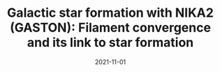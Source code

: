 ---
title: "Galactic star formation with NIKA2 (GASTON): Filament convergence and its link to star formation"
collection: "publications"
category: "co_papers"
permalink: /publications/2021arXiv211103618P
link: https://ui.adsabs.harvard.edu/abs/2021arXiv211103618P/abstract
date: 2021-11-01
venue: "arXiv e-prints"
citation: "CHEX-MATE Collaboration, Arnaud, M., Ettori, S., et al. (2021), Astronomy and Astrophysics, 650, A104."
---